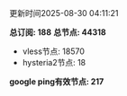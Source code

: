 更新时间2025-08-30 04:11:21

**总订阅: 188**
**总节点: 44318**
- vless节点: 18570
- hysteria2节点: 18

**google ping有效节点: 217**
